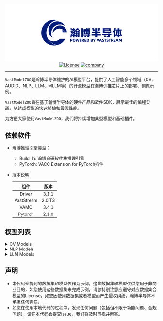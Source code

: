 <div id=top align="center">

![logo](./images/index/logo.png)
[![License](https://img.shields.io/badge/license-Apache_2.0-yellow)](LICENSE)
[![company](https://img.shields.io/badge/vastaitech.com-blue)](https://www.vastaitech.com/)


</div>

---

`VastModelZOO`是瀚博半导体维护的AI模型平台，提供了人工智能多个领域（CV、AUDIO、NLP、LLM、MLLM等）的开源模型在瀚博训推芯片上的部署、训练示例。

`VastModelZOO`旨在基于瀚博半导体的硬件产品和软件SDK，展示最佳的编程实践，以达成模型的快速移植和最优性能。

为方便大家使用`VastModelZOO`，我们将持续增加典型模型和基础插件。


## 依赖软件

- 瀚博推理引擎类型：
    - Build_In: 瀚博自研软件栈推理引擎
    - PyTorch: VACC Extension for PyTorch插件

- 版本说明

    |  组件 |    版本    | 
    | :------: | :------: |
    | Driver | 3.1.1 |
    | VastStream | 2.0.T3 |
    | VAMC | 3.4.1 |
    | Pytorch | 2.1.0 |

## 模型列表

<details><summary>CV Models</summary>


- classification

|  model |    codebase    |  model list |    model type | runtime |
| :------: | :------: | :------: | :------: | :-----: |
|  [CSPNet](./cv/classification/cspnet/README.md)  |   [timm](https://github.com/rwightman/pytorch-image-models/blob/v0.6.5/timm/models/cspnet.py)   |   <details> <summary>model name</summary><ul><li align="left">cspresnet50</li><li align="left">cspresnext50</li><li align="left">cspdarknet53</li></ul></details>   |    classification    |   Build_In    |
|  [CSPNet](./cv/classification/cspnet/README.md)  |  [mmcls](https://github.com/open-mmlab/mmclassification/blob/v0.23.1/configs/cspnet/README.md)  |   <details> <summary>model name</summary><ul><li align="left">cspresnet50</li><li align="left">cspresnext50</li><li align="left">cspdarknet53</li></ul></details>   |    classification    |   Build_In    |
|  [CSPNet](./cv/classification/cspnet/README.md)  |   [ppcls](https://github.com/PaddlePaddle/PaddleClas/blob/v2.4.0/docs/zh_CN/models/Others.md)   |  <details> <summary>model name</summary><ul><li align="left">cspdarknet53</li></ul></details>   |    classification    |   Build_In    |
|  [EfficientNet](./cv/classification/efficientnet/README.md)     |    [timm](https://github.com/rwightman/pytorch-image-models/blob/v0.6.5/timm/models/efficientnet.py)    |    <details> <summary>model name</summary><ul><li align="left">efficientnet_b0</li><li align="left">efficientnet_b1</li><li align="left">efficientnet_b2</li><li align="left">efficientnet_b3</li><li align="left">efficientnet_b4</li><li align="left">tf_efficientnet_b5</li><li align="left">tf_efficientnet_b6</li><li align="left">tf_efficientnet_b7</li><li align="left">tf_efficientnet_b8</li></ul></details>    |    classification    |    Build_In    |
|  [EfficientNet_v2](./cv/classification/efficientnet_v2/README.md)  |    [timm](https://github.com/rwightman/pytorch-image-models/blob/v0.6.5/timm/models/efficientnet.py)    |  <details> <summary>model name</summary><ul><li align="left">efficientnetv2_rw_t</li><li align="left">efficientnetv2_rw_s</li><li align="left">efficientnetv2_rw_m</li></ul></details>  |    classification    |   Build_In    |
|  [MobileNet_v2](./cv/classification/mobilenet_v2/README.md)     | [torchvision](https://github.com/pytorch/vision/blob/v0.9.0/torchvision/models/mobilenetv2.py)  |   <details> <summary>model name</summary><ul><li align="left">mobilenetv2</li></ul></details>   |    classification    |   Build_In    |
|  [MobileNet_v2](./cv/classification/mobilenet_v2/README.md)     |  [timm](https://github.com/rwightman/pytorch-image-models/blob/master/timm/models/efficientnet.py#L92)  |   <details> <summary>model name</summary><ul><li align="left">mobilenetv2</li></ul></details>   |    classification    |   Build_In    |
|  [MobileNet_v2](./cv/classification/mobilenet_v2/README.md)     |    [mmcls](https://github.com/open-mmlab/mmclassification/blob/master/mmcls/models/backbones/mobilenet_v2.py)     |   <details> <summary>model name</summary><ul><li align="left">mobilenetv2</li></ul></details>   |    classification    |   Build_In    |
|  [MobileNet_v2](./cv/classification/mobilenet_v2/README.md)     |   [keras](https://github.com/keras-team/keras/blob/v2.9.0/keras/applications/mobilenet_v2.py)   |   <details> <summary>model name</summary><ul><li align="left">mobilenetv2</li></ul></details>   |    classification    |   Build_In    |
|  [MobileNet_v2](./cv/classification/mobilenet_v2/README.md)     |   [ppcls](https://github.com/PaddlePaddle/PaddleClas/blob/v2.4.0/ppcls/arch/backbone/model_zoo/mobilenet_v2.py)   |   <details> <summary>model name</summary><ul><li align="left">mobilenet_v2_x0.25</li><li align="left">mobilenet_v2_x0.5</li><li align="left">mobilenet_v2_x0.75</li><li align="left">mobilenet_v2</li><li align="left">mobilenet_v2_x1.5</li><li align="left">mobilenet_v2_x2.0</li><li align="left">mobilenet_v2_ssld</li></ul></details>    |    classification    |   Build_In    |
|  [MobileNet_v3](./cv/classification/mobilenet_v3/README.md)     | [torchvision](https://github.com/pytorch/vision/blob/v0.9.0/torchvision/models/mobilenetv3.py)  |   <details> <summary>model name</summary><ul><li align="left">mobilenet_v3_small</li><li align="left">mobilenet_v3_large</li></ul></details>    |    classification    |   Build_In    |
|  [MobileNet_v3](./cv/classification/mobilenet_v3/README.md)     |    [timm](https://github.com/rwightman/pytorch-image-models/blob/v0.6.5/timm/models/mobilenetv3.py) |     <details> <summary>model name</summary><ul><li align="left">mobilenet_v3_x1.0</li><li align="left">mobilenet_v3_small_x0.5</li><li align="left">mobilenet_v3_small_x0.75</li><li align="left">mobilenet_v3_small_x1.0</li><li align="left">mobilenet_v3_large_x1.0</li></ul></details> |    classification    |   Build_In    |
|  [MobileNet_v3](./cv/classification/mobilenet_v3/README.md)     |   [ppcls](https://github.com/PaddlePaddle/PaddleClas/blob/v2.4.0/ppcls/arch/backbone/legendary_models/mobilenet_v3.py)    | <details> <summary>model name</summary><ul><li align="left">mobilenet_v3_small_x0.35</li><li align="left">mobilenet_v3_small_x0.35_ssld</li><li align="left">mobilenet_v3_small_x0.5</li><li align="left">mobilenet_v3_small_x0.75</li><li align="left">mobilenet_v3_small_x1.0</li><li align="left">mobilenet_v3_small_x1.0_ssld</li><li align="left">mobilenet_v3_small_x1.25</li><li align="left">mobilenet_v3_large_x0.35</li><li align="left">mobilenet_v3_large_x0.5</li><li align="left">mobilenet_v3_large_x0.75</li><li align="left">mobilenet_v3_large_x1.0</li><li align="left">mobilenet_v3_large_x1.0_ssld</li><li align="left">mobilenet_v3_large_x1.25</li></ul></details> |    classification    |   Build_In    |
|  [MobileNet_v3](./cv/classification/mobilenet_v3/README.md)     | [showlo](https://github.com/ShowLo/MobileNetV3) | <details> <summary>model name</summary><ul><li align="left">mobilenet_v3_small</li></ul></details>  |    classification    |   Build_In    |
|  [MobileNet_v3](./cv/classification/mobilenet_v3/README.md)     |   [sqlai](https://github.com/xiaolai-sqlai/mobilenetv3)   |   <details> <summary>model name</summary><ul><li align="left">mobilenet_v3_small</li><li align="left">mobilenet_v3_large</li></ul></details>    |    classification    |   Build_In    |
|  [RepOPT](./cv/classification/repopt/README.md)  |  [official](https://github.com/DingXiaoH/RepOptimizers)   |  <details> <summary>model name</summary><ul><li align="left">RepOpt-VGG-B1</li><li align="left">RepOpt-VGG-B2</li><li align="left">RepOpt-VGG-L1</li><li align="left">RepOpt-VGG-L2</li></ul></details>   |    classification    |   Build_In    |
|  [ResNeSt](./cv/classification/resnest/README.md) |   [official](https://github.com/zhanghang1989/ResNeSt)    |    <details> <summary>model name</summary><ul><li align="left">resnest50</li><li align="left">resnest101</li><li align="left">resnest200</li><li align="left">resnest269</li></ul></details>    |    classification    |   Build_In    |
|  [ResNet](./cv/classification/resnet/README.md)  |   [timm](https://github.com/rwightman/pytorch-image-models/blob/v0.6.5/timm/models/resnet.py)   |   <details> <summary>model name</summary><ul><li align="left">resnet18</li><li align="left">resnet26</li><li align="left">resnet34</li><li align="left">resnet50</li><li align="left">resnet101</li><li align="left">resnet152</li><li align="left">gluon_resnet18_v1b</li><li align="left">gluon_resnet34_v1b</li><li align="left">gluon_resnet50_v1b</li><li align="left">gluon_resnet50_v1c</li><li align="left">gluon_resnet50_v1d</li><li align="left">gluon_resnet50_v1s</li><li align="left">gluon_resnet101_v1b</li><li align="left">gluon_resnet101_v1c</li><li align="left">gluon_resnet101_v1d</li><li align="left">gluon_resnet101_v1s</li><li align="left">gluon_resnet152_v1b</li><li align="left">gluon_resnet152_v1c</li><li align="left">gluon_resnet152_v1d</li><li align="left">gluon_resnet152_v1s</li></ul></details>    |    classification    |   Build_In    |
|  [ResNet](./cv/classification/resnet/README.md)  |    [torchvision](https://github.com/pytorch/vision/blob/v0.9.0/torchvision/models/resnet.py)    |  <details> <summary>model name</summary><ul><li align="left">resnet18</li><li align="left">resnet34</li><li align="left">resnet50</li><li align="left">resnet101</li><li align="left">resnet152</li></ul></details> |    classification    |   Build_In    |
|  [ResNet](./cv/classification/resnet/README.md)  |  [mmcls](https://github.com/open-mmlab/mmclassification/blob/v0.23.2/configs/resnet/README.md)  |  <details> <summary>model name</summary><ul><li align="left">resnet18</li><li align="left">resnet34</li><li align="left">resnet50</li><li align="left">resnet101</li><li align="left">resnet152</li></ul></details> |    classification    |   Build_In    |
|  [ResNet](./cv/classification/resnet/README.md)  |   [ppcls](https://github.com/PaddlePaddle/PaddleClas/blob/v2.4.0/docs/zh_CN/models/ResNet.md)   |  <details> <summary>model name</summary><ul><li align="left">resnet18</li><li align="left">resnet18_vd</li><li align="left">resnet34</li><li align="left">resnet34_vd</li><li align="left">resnet34_vd_ssld</li><li align="left">resnet50</li><li align="left">resnet50_vc</li><li align="left">resnet50_vd</li><li align="left">resnet50_vd_ssld</li><li align="left">resnet101</li><li align="left">resnet101_vd</li><li align="left">resnet101_vd_ssld</li><li align="left">resnet152</li><li align="left">resnet152_vd</li><li align="left">resnet200_vd</li></ul></details>  |    classification    |   Build_In    |
|  [ResNet](./cv/classification/resnet/README.md)  |  [keras](https://github.com/keras-team/keras/blob/2.3.1/keras/applications/resnet.py)   |     <details> <summary>model name</summary><ul><li align="left">resnet50</li><li align="left">resnet50v2</li><li align="left">resnet101</li><li align="left">resnet101v2</li><li align="left">resnet152</li><li align="left">resnet152v2</li></ul></details> |    classification    |   Build_In    |
|  [ResNet](./cv/classification/resnet/README.md)  | [oneflow](https://github.com/Oneflow-Inc/vision/blob/main/flowvision/models/resnet.py)  |  <details> <summary>model name</summary><ul><li align="left">resnet18</li><li align="left">resnet34</li><li align="left">resnet50</li><li align="left">resnet101</li><li align="left">resnet152</li></ul></details> |    classification    |   Build_In    |
|  [ResNeXt](./cv/classification/resnext/README.md) |   [timm](https://github.com/rwightman/pytorch-image-models/blob/v0.6.5/timm/models/resnet.py)   |     <details> <summary>model name</summary><ul><li align="left">resnext50_32x4d</li><li align="left">resnext50d_32x4d</li><li align="left">resnext101_32x8d</li><li align="left">resnext101_64x4d</li><li align="left">tv_resnext50_32x4d</li></ul></details>     |    classification    |   Build_In    |
|  [ResNeXt](./cv/classification/resnext/README.md) |    [torchvision](https://github.com/pytorch/vision/blob/v0.9.0/torchvision/models/resnet.py)    | <details> <summary>model name</summary><ul><li align="left">resnext50_32x4d</li><li align="left">resnext101_32x8d</li></ul></details> |    classification    |   Build_In    |
|  [ResNeXt](./cv/classification/resnext/README.md) | [mmcls](https://github.com/open-mmlab/mmclassification/blob/v0.23.2/configs/resnext/README.md)  | <details> <summary>model name</summary><ul><li align="left">resnext50_32x4d</li><li align="left">resnext101_32x4d</li><li align="left">resnext101_32x8d</li><li align="left">resnext152_32x4d</li></ul></details> |    classification    |   Build_In    |
|  [ResNeXt](./cv/classification/resnext/README.md) |    [ppcls](https://github.com/PaddlePaddle/PaddleClas/blob/v2.4.0/docs/zh_CN/models/SEResNext_and_Res2Net.md)     |   <details> <summary>model name</summary><ul><li align="left">resnext50_32x4d</li><li align="left">resnext50_64x4d</li><li align="left">resnext50_vd_32x4d</li><li align="left">resnext50_vd_64x4d</li><li align="left">resnext101_32x4d</li><li align="left">resnext101_64x4d</li><li align="left">resnext101_vd_32x4d</li><li align="left">resnext101_vd_64x4d</li><li align="left">resnext152_32x4d</li><li align="left">resnext152_64x4d</li><li align="left">resnext152_vd_32x4d</li><li align="left">resnext152_vd_64x4d</li><li align="left">resnext101_32x8d_wsl</li><li align="left">resnext101_32x16d_wsl</li><li align="left">resnext101_32x32d_wsl</li></ul></details>    |    classification    |   Build_In    |

- object detection

|  model |    codebase    |  model list |    model type | runtime |
| :------: | :------: | :------: | :------: | :-----: |
| [yolov10](./cv/detection/yolov10/README.md) | [yolov10](https://github.com/THU-MIG/yolov10.git) |  <details> <summary>model name</summary><ul><li align="left">YOLOv10-N</li><li align="left">YOLOv10-S</li><li align="left">YOLOv10-M</li><li align="left">YOLOv10-B</li><li align="left">YOLOv10-L</li><li align="left">YOLOv10-X</li></ul></details> |  object detection   |  Build_In | 
| [yolov8](./cv/detection/yolov8/README.md) | [yolov8](https://github.com/ultralytics/ultralytics) |  <details> <summary>model name</summary><ul><li align="left">YOLOv8n</li><li align="left">YOLOv8s</li><li align="left">YOLOv8m</li><li align="left">YOLOv8b</li><li align="left">YOLOv8l</li><li align="left">YOLOv8x</li></ul></details> |  object detection   |  Build_In | 
| [yolov7](./cv/detection/yolov7/README.md) | [yolov7](https://github.com/WongKinYiu/yolov7) |  <details> <summary>model name</summary><ul><li align="left">YOLOv7</li><li align="left">YOLOv7x</li><li align="left">YOLOv7-w6</li><li align="left">YOLOv7-e6</li><li align="left">YOLOv7-d6</li><li align="left">YOLOv7-e6e</li></ul></details> |  object detection   |  Build_In |
| [yolov6](./cv/detection/yolov6/README.md) | [yolov6](https://github.com/meituan/YOLOv6) |  <details> <summary>model name</summary><ul><li align="left">YOLOv6-n</li><li align="left">YOLOv6-tiny</li><li align="left">YOLOv6-s</li></details> |  object detection   |  Build_In |  
| [Yolov5](./cv/detection/yolov5/README.md)  |  [pytorch(u)](https://github.com/ultralytics/yolov5/tree/v6.1)   | <details> <summary>model name</summary><ul><li align="left">yolov5n</li><li align="left">yolov5s</li><li align="left">yolov5m</li><li align="left">yolov5l</li><li align="left">yolov5x</li><li align="left">yolov5n6</li><li align="left">yolov5s6</li><li align="left">yolov5m6</li><li align="left">yolov5l6</li><li align="left">yolov5x6</li></ul></details> |   object detection   |   Build_In  |
| [Yolov5](./cv/detection/yolov5/README.md)  |  [mmyolo](https://github.com/open-mmlab/mmyolo/tree/v0.1.3/configs/yolov5)   | <details> <summary>model name</summary><ul><li align="left">yolov5n</li><li align="left">yolov5s</li><li align="left">yolov5m</li><li align="left">yolov5l</li><li align="left">yolov5n6</li><li align="left">yolov5s6</li><li align="left">yolov5m6</li><li align="left">yolov5l6</li></ul></details>  |   object detection   |  Build_In   |
|  [Yolov4](./cv/detection/yolov4/README.md)   | [darknet](https://github.com/AlexeyAB/darknet)  |  <details> <summary>model name</summary><ul><li align="left">yolov4</li><li align="left">yolov4_tiny</li><li align="left">yolov4_csp</li><li align="left">yolov4_csp_swish</li><li align="left">yolov4_csp_x_swish</li><li align="left">yolov4x_mish</li></ul></details>  |   object detection   |  Buid_In    |
|  [Yolov4](./cv/detection/yolov4/README.md)   | [bubbliiiing](https://github.com/bubbliiiing/yolov4-pytorch)    |    <details> <summary>model name</summary><ul><li align="left">yolov4</li><li align="left">yolov4_tiny</li></ul></details>    |   object detection   |  Buid_In   |
|  [Yolov4](./cv/detection/yolov4/README.md)   | [tianxiaomo](https://github.com/Tianxiaomo/pytorch-YOLOv4) | <details> <summary>model name</summary><ul><li align="left">yolov4</li></ul></details>  |   object detection   |   Buid_In    |
|  [Yolov3](./cv/detection/yolov3/README.md)   |  [pytorch(u)](https://github.com/ultralytics/yolov3/tree/v9.5.0)  | <details> <summary>model name</summary><ul><li align="left">yolov3</li><li align="left">yolov3-spp</li><li align="left">yolov3-tiny</li></ul></details> |   object detection   |   Buid_In    |


- segmentation

|  model |    codebase    |  model list |    model type | runtime |
| :------: | :------: | :------: | :------: | :-----: | 
|    [FCN](./cv/segmentation/fcn/README.md)    |    [pytorch](https://github.com/Tramac/awesome-semantic-segmentation-pytorch/blob/master/README.md) |  <details> <summary>model name</summary><ul><li align="left">fcn8s</li><li align="left">fcn16s</li><li align="left">fcn32s</li></ul></details>  |     segmentation     | Build_In | 
|    [FCN](./cv/segmentation/fcn/README.md)    | [mmseg](https://github.com/open-mmlab/mmsegmentation/tree/master/configs/fcn) |   <details> <summary>model name</summary><ul><li align="left">fcn_r50_d8_20k</li><li align="left">fcn_r50_d8_40k</li><li align="left">fcn_r101_d8_20k</li><li align="left">fcn_r101_d8_40k</li></ul></details>    |     segmentation     | Build_In |
|   [Unet](./cv/segmentation/unet/README.md)   |    [bubbliiiing](https://github.com/bubbliiiing/unet-pytorch) | <details> <summary>model name</summary><ul><li align="left">unet_vgg16</li><li align="left">unet_resnet50</li></ul></details> |     segmentation     | Build_In |
|   [Unet](./cv/segmentation/unet/README.md)   |   [milesial](https://github.com/milesial/Pytorch-UNet)    |   <details> <summary>model name</summary><ul><li align="left">unet_scale0.5</li><li align="left">unet_scale1.0</li></ul></details>    |     segmentation     | Build_In | 
|   [Unet](./cv/segmentation/unet/README.md)   |    [keras](https://github.com/zhixuhao/unet)    |  <details> <summary>model name</summary><ul><li align="left">unet</li></ul></details>   |     segmentation     | Build_In | 
| [UnetPP](./cv/segmentation/unetpp/README.md) |   [pytorch](https://github.com/Andy-zhujunwen/UNET-ZOO)   | <details> <summary>model name</summary><ul><li align="left">unetpp</li></ul></details>  |     segmentation     | Build_In | 
|  [Unet3P](./cv/segmentation/unet3p/README.md) |   [pytorch](https://github.com/avBuffer/UNet3plus_pth)    |  <details> <summary>model name</summary><ul><li align="left">unet3p</li><li align="left">unet3p_deepsupervision</li></ul></details>   |     segmentation     | Build_In | 
|   [Deeplab_v3](./cv/segmentation/deeplab_v3/README.md)   | [pytorch](https://github.com/VainF/DeepLabV3Plus-Pytorch) |   <details> <summary>model name</summary><ul><li align="left">deeplabv3_resnet50</li><li align="left">deeplabv3_resnet101</li></ul></details>   |     segmentation     | Build_In | 
|     [Deeplab_v3_plus](./cv/segmentation/deeplab_v3/README.md) | [pytorch](https://github.com/VainF/DeepLabV3Plus-Pytorch) |   <details> <summary>model name</summary><ul><li align="left">deeplabv3plus_resnet50</li><li align="left">deeplabv3plus_resnet101</li></ul></details>   |     segmentation     | Build_In | 
|   [Yolov8-seg](./cv/segmentation/yolov8_seg/README.md)   |  [ultralytics](https://github.com/ultralytics/ultralytics/tree/main)  |     <details> <summary>model name</summary><ul><li align="left">yolov8n-seg</li><li align="left">yolov8s-seg</li><li align="left">yolov8m-seg</li><li align="left">yolov8l-seg</li><li align="left">yolov8x-seg</li></ul></details>     |    instance segmentation | Build_In |
|    [Human_Seg](./cv/segmentation/human_seg/README.md)    | [pytorch](https://github.com/thuyngch/Human-Segmentation-PyTorch) |    <details> <summary>model name</summary><ul><li align="left">unet_resnet18</li><li align="left">deeplabv3plus_resnet18</li></ul></details>    |  human segmentation  | Build_In |
| [MODNet](./cv/segmentation/modnet/README.md) |  [official](https://github.com/ZHKKKe/MODNet)   | <details> <summary>model name</summary><ul><li align="left">modnet</li></ul></details>  |  matting   | Build_In | 
|  [BiSeNet](./cv/segmentation/bisenet/README.md)  |   [pytorch](https://github.com/zllrunning/face-parsing.PyTorch)   |  <details> <summary>model name</summary><ul><li align="left">bisenet</li><li align="left">bisenet_2class</li></ul></details>  |  face segmentation   | Build_In |
|  [BiSeNet](./cv/segmentation/bisenet/README.md)  |     [pytorch](https://github.com/CoinCheung/BiSeNet/)     |   <details> <summary>model name</summary><ul><li align="left">bisenetv1</li><li align="left">bisenetv2</li></ul></details>    |     segmentation     | Build_In | 


</details>

<details><summary>NLP Models</summary>

- Text2Vec

|  model |    codebase    |  model list |    model type | runtime |
| :------: | :------: | :------: | :------: | :-----: |
| [bge](./nlp/text2vec/bge/README.md) | [huggingface](https://huggingface.co/BAAI) |  <details> <summary>model name</summary><ul><li align="left">bge-m3</li><li align="left">bge-small-en-v1.5</li><li align="left">bge-base-en-v1.5</li><li align="left">bge-large-en-v1.5</li><li align="left">bge-small-zh-v1.5</li><li align="left">bge-base-zh-v1.5</li><li align="left">bge-large-zh-v1.5</li></ul></details> | Embedding model  |  Build_In | 
| [bce](./nlp/text2vec/bce/README.md) | [huggingface](https://huggingface.co/maidalun1020/bce-embedding-base_v1) |  <details> <summary>model name</summary><ul><li align="left">bce-embedding-base_v1</li></ul></details> | Embedding model  |  Build_In |

|  model |    codebase    |  model list |    model type | runtime |
| :------: | :------: | :------: | :------: | :-----: |
| [bge]((./nlp/text2vec/bge/README.md)) | [huggingface](https://huggingface.co/BAAI/) |  <details> <summary>model name</summary><ul><li align="left">bge-reranker-base</li><li align="left">bge-reranker-large</li><li align="left">bge-reranker-v2-m3</li></ul></details> | Reranker model  |  Build_In |
| [bce](./nlp/text2vec/bce/README.md) | [huggingface](https://huggingface.co/maidalun1020/bce-reranker-base_v1) |  <details> <summary>model name</summary><ul><li align="left">bce-reranker-base_v1</li></ul></details> | Reranker model  |  Build_In |

</details>


<details><summary>LLM Models</summary>

|  model |    codebase    |  model list |    model type | runtime |
| :------: | :------: | :------: | :------: | :-----: |
| [LLaMA](./llm/llama/README.md) |   [huggingface](https://huggingface.co/meta-llama)    |   <details> <summary>model name</summary><ul><li align="left">meta-llama-33b</li></ul></details>   | large language model |   Build_In/PyTorch   |
| [LLaMA-2](./llm/llama2/README.md) |   [huggingface](https://huggingface.co/meta-llama)    |   <details> <summary>model name</summary><ul><li align="left">Llama-2-7b-hf</li><li align="left">Llama-2-7b-chat-hf</li><li align="left">Llama-2-13b-hf</li><li align="left">Llama-2-13b-chat-hf</li><li align="left">Llama-2-70b-hf</li><li align="left">Llama-2-70b-chat-hf</li></ul></details>   | large language model |   Build_In/PyTorch   |
| [LLaMA-3](./llm/llama3/README.md) |   [huggingface](https://huggingface.co/meta-llama)    |   <details> <summary>model name</summary><ul><li align="left">Meta-Llama-3-8B</li><li align="left">Meta-Llama-3-8B-Instruct</li><li align="left">Meta-Llama-3-70B</li><li align="left">Meta-Llama-3-70B-Instruct</li></ul></details>   | large language model |   Build_In/PyTorch   |
| [LLaMA-3.1](./llm/llama3/README.md) |   [huggingface](https://huggingface.co/meta-llama)    |   <details> <summary>model name</summary><ul><li align="left">Meta-Llama-3.1-8B</li><li align="left">Meta-Llama-3.1-8B-Instruct</li><li align="left">Meta-Llama-3.1-70B</li><li align="left">Meta-Llama-3.1-70B-Instruct</li></ul></details>   | large language model |   Build_In/PyTorch   |
| [LLaMA-3.2](./llm/llama3/README.md) |   [huggingface](https://huggingface.co/meta-llama)    |   <details> <summary>model name</summary><ul><li align="left">Llama-3.2-1B</li><li align="left">Llama-3.2-1B-Instruct</li><li align="left">Llama-3.2-3B</li><li align="left">Llama-3.2-3B-Instruct</li></details>   | large language model |   Build_In/PyTorch   |
| [LLaMA-3.3](./llm/llama3/README.md) |   [huggingface](https://huggingface.co/meta-llama)    |   <details> <summary>model name</summary><ul><li align="left">Llama-3.3-70B-Instruct</li></ul></details>   | large language model |   Build_In/PyTorch   |
| [Qwen1.5](./llm/qwen1.5/README.md) |   [huggingface](https://huggingface.co/Qwen)    |   <details> <summary>model name</summary><ul><li align="left">Qwen1.5-0.5B</li><li align="left">Qwen1.5-0.5B-Chat</li><li align="left">Qwen1.5-1.8B</li><li align="left">Qwen1.5-1.8B-Chat</li><li align="left">Qwen1.5-4B</li><li align="left">Qwen1.5-4B-Chat</li><li align="left">Qwen1.5-7B</li><li align="left">Qwen1.5-7B-Chat</li><li align="left">Qwen1.5-14B</li><li align="left">Qwen1.5-14B-Chat</li><li align="left">Qwen1.5-32B</li><li align="left">Qwen1.5-32B-Chat</li><li align="left">Qwen1.5-72B</li><li align="left">Qwen1.5-72B-Chat</li><li align="left">Qwen1.5-110B-Chat</li></ul></details>   | large language model |   Build_In/PyTorch   |
| [Qwen2](./llm/qwen2/README.md) |   [huggingface](https://huggingface.co/Qwen)    |   <details> <summary>model name</summary><ul><li align="left">Qwen2-0.5B</li><li align="left">Qwen2-0.5B-Instruct</li><li align="left">Qwen2-1.5B</li><li align="left">Qwen2-1.5B-Instruct</li><li align="left">Qwen2-7B</li><li align="left">Qwen2-7B-Instruct</li><li align="left">Qwen2-72B</li><li align="left">Qwen2-72B-Instruct</li></ul></details>   | large language model |   Build_In/PyTorch   |
| [Qwen2.5](./llm/qwen2/README.md) |   [huggingface](https://huggingface.co/Qwen)    |   <details> <summary>model name</summary><ul><li align="left">Qwen2.5-0.5B</li><li align="left">Qwen2.5-0.5B-Instruct</li><li align="left">Qwen2.5-1.5B</li><li align="left">Qwen2.5-1.5B-Instruct</li><li align="left">Qwen2.5-3B</li><li align="left">Qwen2.5-3B-Instruct</li><li align="left">Qwen2.5-7B</li><li align="left">Qwen2.5-7B-Instruct</li><li align="left">Qwen2.5-14B</li><li align="left">Qwen2.5-14B-Instruct</li><li align="left">Qwen2.5-32B</li><li align="left">Qwen2.5-32B-Instruct</li><li align="left">Qwen2.5-72B</li><li align="left">Qwen2.5-72B-Instruct</li></ul></details>   | large language model |   Build_In/PyTorch   |
| [QWQ](./llm/qwq/README.md) |   [huggingface](https://huggingface.co/Qwen)    |   <details> <summary>model name</summary><ul><li align="left">QwQ-32B-Preview</li><li align="left">QwQ-32B</li></ul></details>   | large language model |   Build_In/PyTorch   |
| [DeepSeek-R1-Distill](./llm/deepseek_r1/README.md) |   [huggingface](https://huggingface.co/deepseek-ai)    |   <details> <summary>model name</summary><ul><li align="left">DeepSeek-R1-Distill-Qwen-1.5B</li><li align="left">DeepSeek-R1-Distill-Qwen-7B</li><li align="left">DeepSeek-R1-Distill-Qwen-14B</li><li align="left">DeepSeek-R1-Distill-Qwen-32B</li><li align="left">DeepSeek-R1-Distill-Llama-8B</li><li align="left">DeepSeek-R1-Distill-Llama-70B</li></ul></details>   | large language model |   Build_In/PyTorch   |
| [DeepSeek-V3](./llm/deepseek_v3/README.md) |   [huggingface](https://huggingface.co/deepseek-ai)    |   <details> <summary>model name</summary><ul><li align="left">DeepSeek-V3-Base</li><li align="left">DeepSeek-V3</li><li align="left">DeepSeek-V3-0324</li></ul></details>   | large language model |   vLLM   |
| [DeepSeek-R1](./llm/deepseek_r1/README.md) |   [huggingface](https://huggingface.co/deepseek-ai)    |   <details> <summary>model name</summary><ul><li align="left">DeepSeek-R1</li></ul></details>   | large language model |   vLLM   |

</details>

## 声明

- 本代码仓提到的数据集和模型仅作为示例，这些数据集和模型仅供您用于非商业目的，如您使用这些数据集来完成示例，请您特别注意应遵守对应数据集合模型的License，如您因使用数据集或者模型而产生侵权纠纷，瀚博半导体不承担任何责任。
- 如您在使用本地代码的过程中，发现任何问题（包括但不限于功能问题、合规问题），请在本代码仓提交issue，我们将及时审视并解答。
